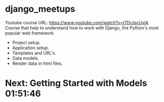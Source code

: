 # django_meetups
Youtube course URL: https://www.youtube.com/watch?v=t7DrJqcUviA
Course that help to understand how to work with Django, the Python's most popular web framework.
- Project setup.
- Application setup.
- Tamplates and URL's.
- Data models.
- Render data in html files.

# Next: Getting Started with Models 01:51:46